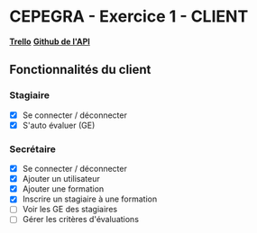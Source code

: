 # CEPEGRA - Exercice 1 - CLIENT
[**Trello**](https://trello.com/b/eRQZPSpA/exercice-1-cepegra)
[**Github de l'API**](https://github.com/devi-quentin/cepegra_exercice_1_API)  

## Fonctionnalités du client
### Stagiaire
- [x] Se connecter / déconnecter
- [x] S'auto évaluer (GE)
### Secrétaire
- [x] Se connecter / déconnecter
- [x] Ajouter un utilisateur
- [x] Ajouter une formation
- [x] Inscrire un stagiaire à une formation
- [ ] Voir les GE des stagiaires
- [ ] Gérer les critères d'évaluations